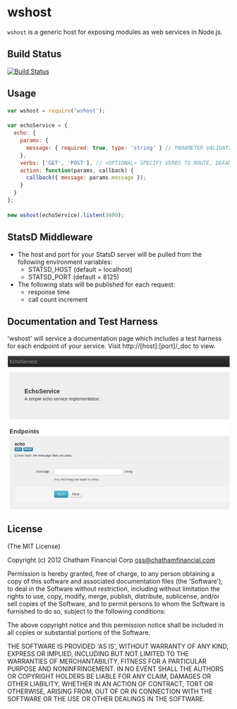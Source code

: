 # wshost

`wshost` is a generic host for exposing modules as web services in Node.js.

## Build Status

[![Build Status](https://secure.travis-ci.org/Chatham/wshost.png?branch=master)](http://travis-ci.org/Chatham/wshost)

## Usage

```javascript
var wshost = require('wshost');

var echoService = {
  echo: {
    params: {
      message: { required: true, type: 'string' } // PARAMETER VALIDATION IS COMING SOON!
    },
    verbs: ['GET', 'POST'], // <OPTIONAL> SPECIFY VERBS TO ROUTE, DEFAULT = GET
    action: function(params, callback) {
      callback({ message: params.message });
    }
  }	
};

new wshost(echoService).listen(3000);
```

## StatsD Middleware

* The host and port for your StatsD server will be pulled from the following environment variables:
  - STATSD_HOST (default = localhost)
  - STATSD_PORT (default = 8125)
* The following stats will be published for each request:
	- response time
	- call count increment

## Documentation and Test Harness

'wshost' will service a documentation page which includes a test harness for each endpoint of your service.  Visit http://[host]:[port]/_doc to view.

![Doc Screenshot](/_readme/screenshot_doc.png)

## License

(The MIT License)

Copyright (c) 2012 Chatham Financial Corp <oss@chathamfinancial.com>

Permission is hereby granted, free of charge, to any person obtaining
a copy of this software and associated documentation files (the
'Software'), to deal in the Software without restriction, including
without limitation the rights to use, copy, modify, merge, publish,
distribute, sublicense, and/or sell copies of the Software, and to
permit persons to whom the Software is furnished to do so, subject to
the following conditions:

The above copyright notice and this permission notice shall be
included in all copies or substantial portions of the Software.

THE SOFTWARE IS PROVIDED 'AS IS', WITHOUT WARRANTY OF ANY KIND,
EXPRESS OR IMPLIED, INCLUDING BUT NOT LIMITED TO THE WARRANTIES OF
MERCHANTABILITY, FITNESS FOR A PARTICULAR PURPOSE AND NONINFRINGEMENT.
IN NO EVENT SHALL THE AUTHORS OR COPYRIGHT HOLDERS BE LIABLE FOR ANY
CLAIM, DAMAGES OR OTHER LIABILITY, WHETHER IN AN ACTION OF CONTRACT,
TORT OR OTHERWISE, ARISING FROM, OUT OF OR IN CONNECTION WITH THE
SOFTWARE OR THE USE OR OTHER DEALINGS IN THE SOFTWARE.